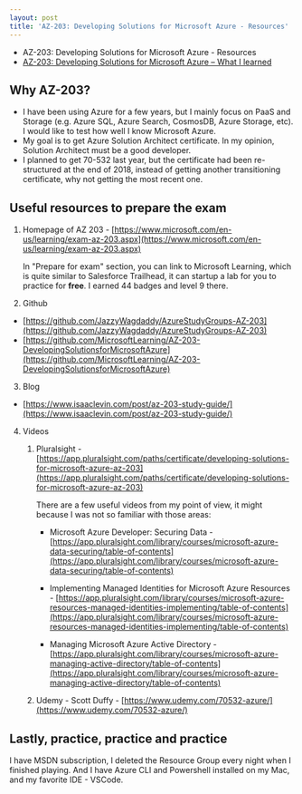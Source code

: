 ```yaml
---
layout: post
title: 'AZ-203: Developing Solutions for Microsoft Azure - Resources'
---
```


* AZ-203: Developing Solutions for Microsoft Azure - Resources
* [AZ-203: Developing Solutions for Microsoft Azure – What I learned](/2019/05/02/az-203-2)

## Why AZ-203?

* I have been using Azure for a few years, but I mainly focus on PaaS and Storage (e.g. Azure SQL, Azure Search, CosmosDB, Azure Storage, etc). I would like to test how well I know Microsoft Azure.
* My goal is to get Azure Solution Architect certificate. In my opinion, Solution Architect must be a good developer.
* I planned to get 70-532 last year, but the certificate had been re-structured at the end of 2018, instead of getting another transitioning certificate, why not getting the most recent one.


## Useful resources to prepare the exam

1. Homepage of AZ 203 - [https://www.microsoft.com/en-us/learning/exam-az-203.aspx](https://www.microsoft.com/en-us/learning/exam-az-203.aspx)
    
    In "Prepare for exam" section, you can link to Microsoft Learning, which is quite similar to Salesforce Trailhead, it can startup a lab for you to practice for <strong>free</strong>. I earned 44 badges and level 9 there.
2. Github
  * [https://github.com/JazzyWagdaddy/AzureStudyGroups-AZ-203](https://github.com/JazzyWagdaddy/AzureStudyGroups-AZ-203)
  * [https://github.com/MicrosoftLearning/AZ-203-DevelopingSolutionsforMicrosoftAzure](https://github.com/MicrosoftLearning/AZ-203-DevelopingSolutionsforMicrosoftAzure)
3. Blog
  * [https://www.isaaclevin.com/post/az-203-study-guide/](https://www.isaaclevin.com/post/az-203-study-guide/)
4. Videos
    1. Pluralsight - [https://app.pluralsight.com/paths/certificate/developing-solutions-for-microsoft-azure-az-203](https://app.pluralsight.com/paths/certificate/developing-solutions-for-microsoft-azure-az-203)
    
        There are a few useful videos from my point of view, it might because I was not so familiar with those areas:

        * Microsoft Azure Developer: Securing Data - [https://app.pluralsight.com/library/courses/microsoft-azure-data-securing/table-of-contents](https://app.pluralsight.com/library/courses/microsoft-azure-data-securing/table-of-contents)
        
        * Implementing Managed Identities for Microsoft Azure Resources - [https://app.pluralsight.com/library/courses/microsoft-azure-resources-managed-identities-implementing/table-of-contents](https://app.pluralsight.com/library/courses/microsoft-azure-resources-managed-identities-implementing/table-of-contents)
        
        * Managing Microsoft Azure Active Directory - [https://app.pluralsight.com/library/courses/microsoft-azure-managing-active-directory/table-of-contents](https://app.pluralsight.com/library/courses/microsoft-azure-managing-active-directory/table-of-contents)
      
    2. Udemy - Scott Duffy - [https://www.udemy.com/70532-azure/](https://www.udemy.com/70532-azure/)

## Lastly, practice, practice and practice

I have MSDN subscription, I deleted the Resource Group every night when I finished playing. And I have Azure CLI and Powershell installed on my Mac, and my favorite IDE - VSCode.
